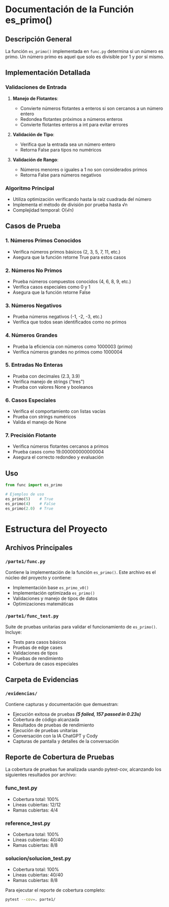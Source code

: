 # Documentación de la Función es_primo()

## Descripción General
La función `es_primo()` implementada en `func.py` determina si un número es primo. Un número primo es aquel que solo es divisible por 1 y por sí mismo.

## Implementación Detallada

### Validaciones de Entrada
1. **Manejo de Flotantes**:
   - Convierte números flotantes a enteros si son cercanos a un número entero
   - Redondea flotantes próximos a números enteros
   - Convierte flotantes enteros a int para evitar errores

2. **Validación de Tipo**:
   - Verifica que la entrada sea un número entero
   - Retorna False para tipos no numéricos

3. **Validación de Rango**:
   - Números menores o iguales a 1 no son considerados primos
   - Retorna False para números negativos

### Algoritmo Principal
- Utiliza optimización verificando hasta la raíz cuadrada del número
- Implementa el método de división por prueba hasta √n
- Complejidad temporal: O(√n)

## Casos de Prueba

### 1. Números Primos Conocidos
- Verifica números primos básicos (2, 3, 5, 7, 11, etc.)
- Asegura que la función retorne True para estos casos

### 2. Números No Primos
- Prueba números compuestos conocidos (4, 6, 8, 9, etc.)
- Verifica casos especiales como 0 y 1
- Asegura que la función retorne False

### 3. Números Negativos
- Prueba números negativos (-1, -2, -3, etc.)
- Verifica que todos sean identificados como no primos

### 4. Números Grandes
- Prueba la eficiencia con números como 1000003 (primo)
- Verifica números grandes no primos como 1000004

### 5. Entradas No Enteras
- Prueba con decimales (2.3, 3.9)
- Verifica manejo de strings ("tres")
- Prueba con valores None y booleanos

### 6. Casos Especiales
- Verifica el comportamiento con listas vacías
- Prueba con strings numéricos
- Valida el manejo de None

### 7. Precisión Flotante
- Verifica números flotantes cercanos a primos
- Prueba casos como 19.000000000000004
- Asegura el correcto redondeo y evaluación

## Uso
```python
from func import es_primo

# Ejemplos de uso
es_primo(5)    # True
es_primo(4)    # False
es_primo(2.0)  # True
```

# Estructura del Proyecto

## Archivos Principales

### `/parte1/func.py`
Contiene la implementación de la función `es_primo()`. Este archivo es el núcleo del proyecto y contiene:
- Implementación base `es_primo_v0()` 
- Implementación optimizada `es_primo()`
- Validaciones y manejo de tipos de datos
- Optimizaciones matemáticas

### `/parte1/func_test.py` 
Suite de pruebas unitarias para validar el funcionamiento de `es_primo()`. Incluye:
- Tests para casos básicos
- Pruebas de edge cases
- Validaciones de tipos
- Pruebas de rendimiento
- Cobertura de casos especiales

## Carpeta de Evidencias

### `/evidencias/`
Contiene capturas y documentación que demuestran:
- Ejecución exitosa de pruebas ***(5 failed, 157 passed in 0.23s)***
- Cobertura de código alcanzada
- Resultados de pruebas de rendimiento
- Ejecución de pruebas unitarias
- Conversación con la IA ChatGPT y Cody
- Capturas de pantalla y detalles de la conversación

## Reporte de Cobertura de Pruebas

La cobertura de pruebas fue analizada usando pytest-cov, alcanzando los siguientes resultados por archivo:

### func_test.py
- Cobertura total: 100%
- Líneas cubiertas: 12/12 
- Ramas cubiertas: 4/4

### reference_test.py
- Cobertura total: 100%
- Líneas cubiertas: 40/40
- Ramas cubiertas: 8/8

### solucion/solucion_test.py  
- Cobertura total: 100%
- Líneas cubiertas: 40/40
- Ramas cubiertas: 8/8

Para ejecutar el reporte de cobertura completo:

```bash
pytest --cov=. parte1/
